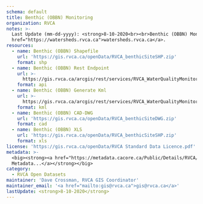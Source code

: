 ```yaml
---
schema: default
title: Benthic (OBBN) Monitoring
organization: RVCA
notes: >-
  Last Update (mm-dd-yyyy): <strong>8-10-2020<br><br>Benthic (OBBN) Monitoring</strong> is represented as a sampling point with associated metrics/species as an excel spreadsheet. RVCA is part of the Ontario Benthos Biomonitoring Network (OBBN) and RVCA staff follow a provincial protocol for sampling in streams, lakes, and wetlands. A total of three replicates of samples are collected at each site and then identified and run through various indices for Watershed Reporting. Please visit <a
  href="https://watersheds.rvca.ca">watersheds.rvca.ca</a>.
resources:
  - name: Benthic (OBBN) Shapefile
    url: 'https://gis.rvca.ca/openData/RVCA_benthicSiteSHP.zip'
    format: shp
  - name: Benthic (OBBN) Rest Endpoint
    url: >-
      https://gis.rvca.ca/arcgis/rest/services/RVCA_WaterQualityMonitoring_Service/MapServer/5
    format: api
  - name: Benthic (OBBN) Generate Kml
    url: >-
      https://gis.rvca.ca/arcgis/rest/services/RVCA_WaterQualityMonitoring_Service/MapServer/generateKml
    format: kml
  - name: Benthic (OBBN) CAD-DWG
    url: 'https://gis.rvca.ca/openData/RVCA_benthicSiteDWG.zip'
    format: cad
  - name: Benthic (OBBN) XLS
    url: 'https://gis.rvca.ca/openData/RVCA_benthicSiteSHP.zip'
    format: xls
license: 'https://gis.rvca.ca/openData/RVCA Standard Data Licence.pdf'
metadata: >-
  <big><strong><a href="https://metadata.cacore.ca/Public/Details/RVCA/id=1021">View  
  Metadata...</a></strong></big>
category:
  - RVCA Open Datasets
maintainer: 'Dave Crossman, RVCA GIS Coordinator'
maintainer_email: '<a href="mailto:gis@rvca.ca">gis@rvca.ca</a>'
lastUpdate: <strong>8-10-2020</strong>
---
```

